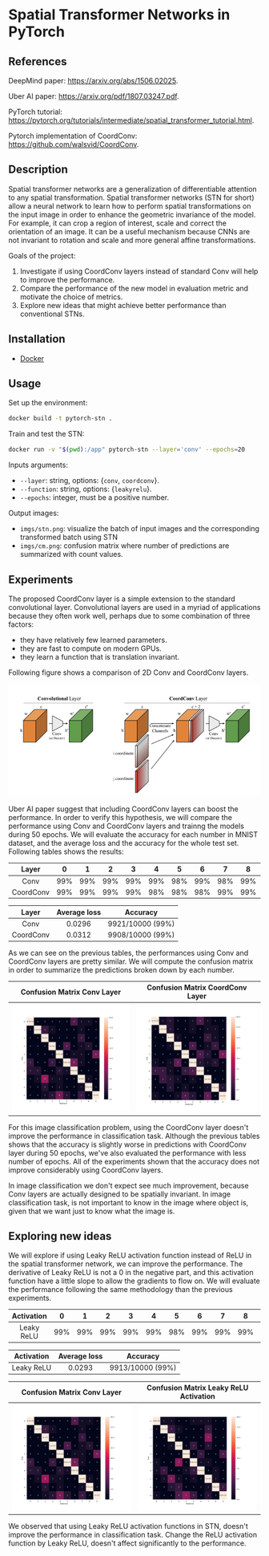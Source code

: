 # Spatial Transformer Networks in PyTorch

## References

DeepMind paper: https://arxiv.org/abs/1506.02025.

Uber AI paper: https://arxiv.org/pdf/1807.03247.pdf.

PyTorch tutorial: https://pytorch.org/tutorials/intermediate/spatial_transformer_tutorial.html.

Pytorch implementation of CoordConv: https://github.com/walsvid/CoordConv.


## Description

Spatial transformer networks are a generalization of differentiable attention to any spatial transformation. Spatial transformer networks (STN for short) allow a neural network to learn how to perform spatial transformations on the input image in order to enhance the geometric invariance of the model. For example, it can crop a region of interest, scale and correct the orientation of an image. It can be a useful mechanism because CNNs are not invariant to rotation and scale and more general affine transformations. 

Goals of the project:

1. Investigate if using CoordConv layers instead of standard Conv will help to improve the performance.
2. Compare the performance of the new model in evaluation metric and motivate the choice of metrics.
3. Explore new ideas that might achieve better performance than conventional STNs.

## Installation

- [Docker](https://docs.docker.com/get-docker)

## Usage

Set up the environment:
```sh
docker build -t pytorch-stn . 
```

Train and test the STN:
```sh
docker run -v "$(pwd):/app" pytorch-stn --layer='conv' --epochs=20
```

Inputs arguments:

- `--layer`: string, options: {`conv`, `coordconv`}.
- `--function`: string, options: {`leakyrelu`}.
- `--epochs`: integer, must be a positive number.

Output images: 
- `imgs/stn.png`: visualize the batch of input images and the corresponding transformed batch using STN
- `imgs/cm.png`: confusion matrix where number of predictions are summarized with count values.

## Experiments

The proposed CoordConv layer is a simple extension to the standard convolutional layer. Convolutional layers are used in a myriad of applications because they often work well, perhaps due to some combination of three factors: 
- they have relatively few learned parameters.
- they are fast to compute on modern GPUs.
- they learn a function that is translation invariant. 

Following figure shows a comparison of 2D Conv and CoordConv layers.

![alt text](https://github.com/vicsesi/Pytorch-STN/blob/main/imgs/layers.png?raw=true)

Uber AI paper suggest that including CoordConv layers can boost the performance. In order to verify this hypothesis, we will compare the performance using Conv and CoordConv layers and trainng the models during 50 epochs. We will evaluate the accuracy for each number in MNIST dataset, and the average loss and the accuracy for the whole test set. Following tables shows the results:

| Layer | 0 | 1 | 2 | 3 | 4 | 5 | 6 | 7 | 8 | 9 |
| :---: | :---: | :---: | :---: | :---: | :---: | :---: | :---: | :---: | :---: | :---: |
| Conv | 99% | 99% | 99% | 99% | 99% | 98% | 99% | 98% | 99% | 98% |
| CoordConv | 99% | 99% | 99% | 99% | 98% | 98% | 98% | 99% | 99% | 98% |

| Layer | Average loss | Accuracy |
| :---: | :---: | :---: |
| Conv | 0.0296 | 9921/10000 (99%) |
| CoordConv | 0.0312 | 9908/10000 (99%) |

As we can see on the previous tables, the performances using Conv and CoordConv layers are pretty similar. We will compute the confusion matrix in order to summarize the predictions broken down by each number.

| Confusion Matrix Conv Layer |  Confusion Matrix CoordConv Layer |  
| :-------------------------:|:-------------------------:
| ![alt text](https://github.com/vicsesi/Pytorch-STN/blob/main/imgs/cm_conv_50.png?raw=true) |  ![alt text](https://github.com/vicsesi/Pytorch-STN/blob/main/imgs/cm_coordconv_50.png?raw=true) |

For this image classification problem, using the CoordConv layer doesn't improve the performance in classification task. Although the previous tables shows that the accuracy is slightly worse in predictions with CoordConv layer during 50 epochs, we've also evaluated the performance with less number of epochs. All of the experiments shown that the accuracy does not improve considerably using CoordConv layers.

In image classification we don't expect see much improvement, because Conv layers are actually designed to be spatially invariant. In image classification task, is not important to know in the image where object is, given that we want just to know what the image is.

## Exploring new ideas

We will explore if using Leaky ReLU activation function instead of ReLU in the spatial transformer network, we can improve the performance. The derivative of Leaky ReLU is not a 0 in the negative part, and this activation function have a little slope to allow the gradients to flow on. We will evaluate the performance following the same methodology than the previous experiments.

| Activation | 0 | 1 | 2 | 3 | 4 | 5 | 6 | 7 | 8 | 9 |
| :---: | :---: | :---: | :---: | :---: | :---: | :---: | :---: | :---: | :---: | :---: |
| Leaky ReLU | 99% | 99% | 99% | 99% | 99% | 98% | 99% | 99% | 99% | 98% |


| Activation | Average loss | Accuracy |
| :---: | :---: | :---: |
| Leaky ReLU  | 0.0293 | 9913/10000 (99%) |

| Confusion Matrix Conv Layer |  Confusion Matrix Leaky ReLU Activation |  
| :-------------------------:|:-------------------------:
| ![alt text](https://github.com/vicsesi/Pytorch-STN/blob/main/imgs/cm_conv_50.png?raw=true) |  ![alt text](https://github.com/vicsesi/Pytorch-STN/blob/main/imgs/cm_leakyrelu_50.png?raw=true) |

We observed that using Leaky ReLU activation functions in STN, doesn't improve the performance in classification task. Change the ReLU activation function by Leaky ReLU, doesn't affect significantly to the performance.
